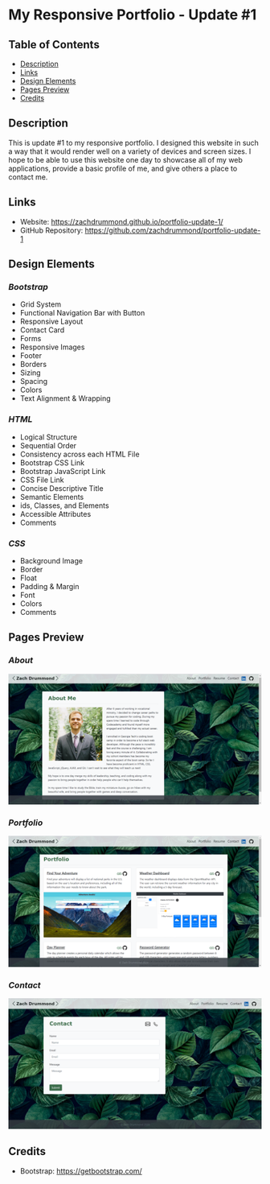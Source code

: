 # My Responsive Portfolio - Update #1

## Table of Contents
* [Description](#Description)
* [Links](#Links)
* [Design Elements](#Design-Elements)
* [Pages Preview](#Pages-Preview)
* [Credits](#Credits)

## Description
This is update #1 to my responsive portfolio. I designed this website in such a way that it would render well on a variety of devices and screen sizes. I hope to be able to use this website one day to showcase all of my web applications, provide a basic profile of me, and give others a place to contact me.

## Links
* Website: https://zachdrummond.github.io/portfolio-update-1/
* GitHub Repository: https://github.com/zachdrummond/portfolio-update-1

## Design Elements
### *Bootstrap*
* Grid System
* Functional Navigation Bar with Button
* Responsive Layout
* Contact Card
* Forms
* Responsive Images
* Footer
* Borders
* Sizing
* Spacing
* Colors
* Text Alignment & Wrapping

### *HTML*
* Logical Structure
* Sequential Order
* Consistency across each HTML File
* Bootstrap CSS Link
* Bootstrap JavaScript Link
* CSS File Link
* Concise Descriptive Title
* Semantic Elements
* ids, Classes, and Elements
* Accessible Attributes
* Comments

### *CSS*
* Background Image
* Border
* Float
* Padding & Margin
* Font
* Colors
* Comments

## Pages Preview
### *About*
![Screenshot](images/portfolio-About.png)

### *Portfolio*
![Screenshot](images/portfolio-Portfolio.png)

### *Contact*
![Screenshot](images/portfolio-Contact.png)

## Credits
* Bootstrap: https://getbootstrap.com/